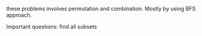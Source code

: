 these problems involves permutation and combination. Mostly by using BFS approach.

Important questions: find all subsets